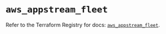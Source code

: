 # `aws_appstream_fleet`

Refer to the Terraform Registry for docs: [`aws_appstream_fleet`](https://registry.terraform.io/providers/hashicorp/aws/5.88.0/docs/resources/appstream_fleet).
